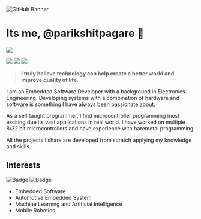 ![GitHub Banner](https://user-images.githubusercontent.com/80714882/232319478-09602c5d-7ea9-45eb-8c7d-a25d37f9c87f.png)

# Its me, @parikshitpagare 👋

![](https://komarev.com/ghpvc/?username=parikshitpagare&style=flat-square&color=lightgrey&&label=Profile+Views)

<a href="https://linkedin.com/in/parikshitpagare"><img src="https://img.shields.io/badge/Linkedin-0A66C2?style=for-the-badge&logo=linkedin&logoColor=white.svg"/></a>
<a href="https://youtube.com/@parikshitpagare"><img src="https://img.shields.io/badge/YouTube-FF0000?style=for-the-badge&logo=YouTube&logoColor=white.svg"/></a>
<a href="https://www.reddit.com/user/parikshitpagare"><img src="https://img.shields.io/badge/Reddit-FF4500?style=for-the-badge&logo=reddit&logoColor=white.svg"/></a>

> **I truly believe technology can help create a better world and improve quality of life.**  

I am an Embedded Software Developer with a background in Electronics Engineering. Developing systems with a combination of hardware and software is something I have always been passionate about. 

As a self taught programmer, I find microcontroller programming most exciting due its vast applications in real world. I have worked on multiple 8/32 bit microcontrollers and have experience with baremetal programming. 

All the projects I share are developed from scratch applying my knowledge and skills.

## Interests

![Badge](https://img.shields.io/badge/Embedded_Systems-1f6feb?style=for-the-badge)
![Badge](https://img.shields.io/badge/AI/ML-orange?style=for-the-badge)

- Embedded Software
- Automotive Embedded System
- Machine Learning and Artificial Intelligence
- Mobile Robotics




